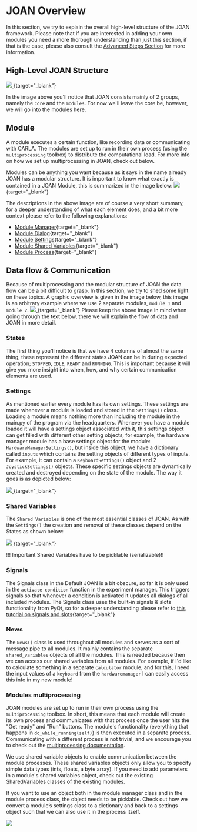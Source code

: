 # JOAN Overview

In this section, we try to explain the overall high-level structure of the JOAN framework. Please note that if you are interested
in adding your own modules you need a more thorough understanding than just this section, if that is the case, please
also consult the [Advanced Steps Section](advanced-add-custom-module.md) for more information.

## High-Level JOAN Structure
[ ![](imgs/first-steps-highlevel-structure.png) ](imgs/first-steps-highlevel-structure.png){target="_blank"}

In the image above you'll notice that JOAN consists mainly of 2 groups, namely the `core` and the `modules`. For now
 we'll leave the core be, however, we will go into the modules here. 


## Module
A module executes a certain function, like recording data or communicating with CARLA. The modules are set up to run in their own process (using the `multiprocessing` toolbox) to distribute the computational load. For more info on how we set up multiprocessing in JOAN, check out below.

Modules can be anything you want because as it says in the name already JOAN has a modular structure. It is important to know what exactly is contained in a
JOAN Module, this is summarized in the image below:
[ ![](imgs/first-steps-module.png) ](imgs/first-steps-module.png){target="_blank"}

The descriptions in the above image are of course a very short summary, for a deeper understanding of what each element
does, and a bit more context please refer to the following explanations:

- [Module Manager](advanced-add-custom-module.md#manager_class){target="_blank"}
- [Module Dialog](advanced-add-custom-module.md#dialog_class){target="_blank"}
- [Module Settings](advanced-add-custom-module.md#settings_class){target="_blank"}
- [Module Shared Variables](advanced-add-custom-module.md#shared_variables_class){target="_blank"}
- [Module Process](advanced-add-custom-module.md#process_class){target="_blank"}

## Data flow & Communication

Because of multiprocessing and the modular structure of JOAN the data flow can be a bit difficult to grasp. In this section, we try to shed some light on these topics. A graphic overview is given in the image below, this image is an arbitrary example where we use 2 separate modules, `module 1` and `module 2`.
[ ![](imgs/first-steps-communication.png) ](imgs/first-steps-communication.png){target="_blank"}
Please keep the above image in mind when going through the text below, there we will explain the flow of data and JOAN in more detail.

### States

The first thing you'll notice is that we have 4 columns of almost the same thing, these represent the different states
JOAN can be in during expected operation; `STOPPED`, `IDLE`, `READY` and `RUNNING`. This is important because it will give you more insight
into when, how, and why certain communication elements are used. 

### Settings

As mentioned earlier every module has its own settings. These settings are made whenever a module is loaded and stored in the `Settings()` class. 
Loading a module means nothing more than including the module in the main.py of the program via the headquarters. Whenever you have a module loaded it will
have a settings object associated with it, this settings object can get filled with different other setting objects, for example, the
hardware manager module has a base settings object for the module: `HardwareManagerSettings()`, but inside this object, we have a dictionary
called `inputs` which contains the setting objects of different types of inputs. For example, it can contain a 
`KeyboardSettings()` object and 2 `JoystickSettings()` objects. These specific settings objects are dynamically created and destroyed depending on the state of the module. The way
it goes is as depicted below:

[ ![](imgs/first-steps-settingsvsstates.png) ](imgs/first-steps-settingsvsstates.png){target="_blank"}

### Shared Variables

The `Shared Variables` is one of the most essential classes of JOAN. As with the `Settings()` the creation and removal of these classes
depend on the States as shown below:

[ ![](imgs/first-steps-settingsvsharedvariables.png) ](imgs/first-steps-settingsvsharedvariables.png){target="_blank"}

!!! Important
    Shared Variables have to be picklable (serializable)!!

### Signals

The Signals class in the Default JOAN is a bit obscure, so far it is only used in the `activate condition` function in the 
experiment manager. This triggers signals so that whenever a condition is activated it updates all dialogs of all included modules.
The Signals class uses the built-in signals & slots functionality from PyQt, so for a deeper understanding please refer to [this 
tutorial on signals and slots](https://www.tutorialspoint.com/pyqt/pyqt_signals_and_slots.htm){target="_blank"}


### News

The `News()` class is used throughout all modules and serves as a sort of message pipe to all modules. It mainly contains the separate `shared_variables` objects
of all the modules. This is needed because then we can access our shared variables from all modules. For example, if I'd like to calculate something in a separate
`calculator` module, and for this, I need the input values of a `keyboard` from the `hardwaremanager` I can easily access this info in my new module! 

### Modules multiprocessing

JOAN modules are set up to run in their own process using the `multiprocessing` toolbox. In short, this means that each module will create its own process and communicates with that process once the user hits the "Get ready" and "Run" buttons. The module's functionality (everything that happens in `do_while_running(self)`) is then executed in a separate process. Communicating with a different process is not trivial, and we encourage you to check out the [multiprocessing documentation](https://docs.python.org/3/library/multiprocessing.html). 

We use shared variable objects to enable communication between the module processes. These shared variables objects only allow you to specify simple data types (ints, floats, a byte array). If you need to add parameters in a module's shared variables object, check out the existing SharedVariables classes of the existing modules. 

If you want to use an object both in the module manager class and in the module process class, the object needs to be picklable. Check out how we convert a module’s settings class to a dictionary and back to a settings object such that we can also use it in the process itself. 

![](imgs/joan-structure-multiprocessing-communication.png)

